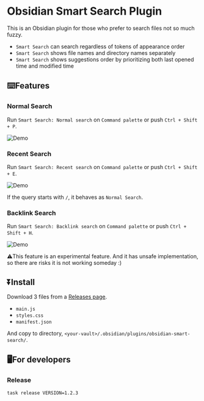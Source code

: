 # Obsidian Smart Search Plugin

This is an Obsidian plugin for those who prefer to search files not so much fuzzy.

- `Smart Search` can search regardless of tokens of appearance order
- `Smart Search` shows file names and directory names separately
- `Smart Search` shows suggestions order by prioritizing both last opened time and modified time

## ⌨️Features

### Normal Search

Run `Smart Search: Normal search` on `Command palette` or push `Ctrl + Shift + P`.

![Demo](https://raw.githubusercontent.com/tadashi-aikawa/obsidian-smart-search/master/demo/normal.gif)

### Recent Search

Run `Smart Search: Recent search` on `Command palette` or push `Ctrl + Shift + E`.

![Demo](https://raw.githubusercontent.com/tadashi-aikawa/obsidian-smart-search/master/demo/recent.gif)

If the query starts with `/`, it behaves as `Normal Search`.

### Backlink Search

Run `Smart Search: Backlink search` on `Command palette` or push `Ctrl + Shift + H`.

![Demo](https://raw.githubusercontent.com/tadashi-aikawa/obsidian-smart-search/master/demo/backlink.gif)

⚠️This feature is an experimental feature. And it has unsafe implementation, so there are risks it is not working someday :)

## ⏬Install

Download 3 files from a [Releases page].

- `main.js`
- `styles.css`
- `manifest.json`

And copy to directory, `<your-vault>/.obsidian/plugins/obsidian-smart-search/`.

[Releases page]: https://github.com/tadashi-aikawa/obsidian-smart-search/releases/latest

## 🖥️For developers

### Release

```console
task release VERSION=1.2.3
```

